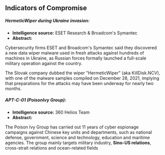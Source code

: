 
## Indicators of Compromise

##### HermeticWiper during Ukraine invasion:

* __Intelligence source:__ ESET Research & Broadcom's Symantec
* __Abstract:__

Cybersecurity firms ESET and Broadcom's Symantec said they discovered a new data wiper malware used in fresh attacks against hundreds of machines in Ukraine, as Russian forces formally launched a full-scale military operation against the country.

The Slovak company dubbed the wiper "HermeticWiper" (aka KillDisk.NCV), with one of the malware samples compiled on December 28, 2021, implying that preparations for the attacks may have been underway for nearly two months.


##### APT-C-01 (PoisonIvy Group):

* __Intelligence source:__ 360 Helios Team
* __Abstract:__

 The Poison Ivy Group has carried out 11 years of cyber espionage campaigns against Chinese key units and departments, such as national defense, government, science and technology, education and maritime agencies. The group mainly targets military industry, __Sino-US relations__, cross-strait relations and ocean-related fields